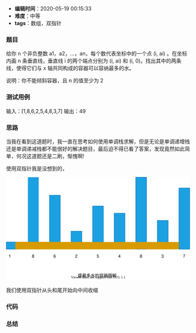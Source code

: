 
- **编辑时间**：2020-05-19 00:15:33
- **难度**：中等
- **tags**：数组，双指针

### 题目

给你 n 个非负整数 a1，a2，...，an，每个数代表坐标中的一个点 (i, ai) 。在坐标内画 n 条垂直线，垂直线 i 的两个端点分别为 (i, ai) 和 (i, 0)。找出其中的两条线，使得它们与 x 轴共同构成的容器可以容纳最多的水。

说明：你不能倾斜容器，且 n 的值至少为 2

### 测试用例

输入：[1,8,6,2,5,4,8,3,7]
输出：49

### 思路

当我在看到这道题时，我一直在思考如何使用单调栈求解，但是无论是单调递增栈还是单调递减栈都不能很好的解决题目，最后迫不得已看了答案，发现竟然如此简单，何况这道题还是二刷，惭愧啊!

使用双指针我是没想到的，

![装水容量最大问题](../../images/max-water-capacity.drawio.svg)

我们使用双指针从头和尾开始向中间收缩

### 代码

### 总结
